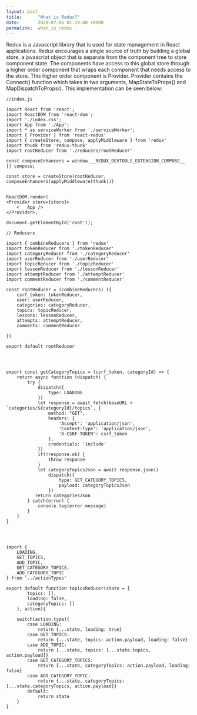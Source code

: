 ```yaml
---
layout: post
title:      "What is Redux?"
date:       2020-07-06 01:19:48 +0000
permalink:  what_is_redux
---
```



Redux is a Javascript library that is used for state management in React applications. Redux encourages a single source of truth by building a global store, a javascript object that is separate from the component tree to store component state. The components have access to this global store through a higher order component that wraps each component that needs access to the store. This higher order component is Provider. Provider contains the Connect() function which takes in two arguments, MapStateToProps() and MapDispatchToProps(). This implementation can be seen below:

```
//index.js

import React from 'react';
import ReactDOM from 'react-dom';
import './index.css';
import App from './App';
import * as serviceWorker from './serviceWorker';
import { Provider } from 'react-redux'
import { createStore, compose, applyMiddleware } from 'redux'
import thunk from 'redux-thunk'
import rootReducer from './reducers/rootReducer'

const composeEnhancers = window.__REDUX_DEVTOOLS_EXTENSION_COMPOSE__ || compose;

const store = createStore(rootReducer, composeEnhancers(applyMiddleware(thunk)))


ReactDOM.render(
<Provider store={store}>
    <   App />
</Provider>,
    
document.getElementById('root'));

// Reducers

import { combineReducers } from 'redux'
import tokenReducer from './tokenReducer'
import categoryReducer from './categoryReducer'
import userReducer from './userReducer'
import topicReducer from './topicReducer'
import lessonReducer from './lessonReducer'
import attemptReducer from './attemptReducer'
import commentReducer from './commentReducer'

const rootReducer = (combineReducers) ({
    csrf_token: tokenReducer,
    user: userReducer,
    categories: categoryReducer,
    topics: topicReducer,
    lessons: lessonReducer,
    attempts: attemptReducer,
    comments: commentReducer

})

export default rootReducer




export const getCategoryTopics = (csrf_token, categoryId) => {
    return async function (dispatch) {
        try {
            dispatch({
                type: LOADING
            })
            let response = await fetch(baseURL + `categories/${categoryId}/topics`, {
                method: "GET",
                headers: {
                    'Accept': 'application/json',
                    'Content-Type': 'application/json',
                    'X-CSRF-TOKEN': csrf_token
                },
                credentials: 'include'
            })
            if(!response.ok) {
                throw response
            }
            let categoryTopicsJson = await response.json()
                dispatch({
                    type: GET_CATEGORY_TOPICS,
                    payload: categoryTopicsJson
                })
           return categoriesJson
        } catch(error) {
            console.log(error.message)
        }
    }
}




import { 
    LOADING,
    GET_TOPICS,
    ADD_TOPIC,
    GET_CATEGORY_TOPICS,
    ADD_CATEGORY_TOPIC
} from '../actionTypes'

export default function topicsReducer(state = {
        topics: [], 
        loading: false, 
        categoryTopics: []
    }, action){

    switch(action.type){
        case LOADING:
            return {...state, loading: true}
        case GET_TOPICS:
            return {...state, topics: action.payload, loading: false}
        case ADD_TOPIC:
            return {...state, topics: [...state.topics, action.payload]}
        case GET_CATEGORY_TOPICS:
            return {...state, categoryTopics: action.payload, loading: false}
        case ADD_CATEGORY_TOPIC:
            return {...state, categoryTopics: [...state.categoryTopics, action.payload]}
        default:
            return state
    }
}

```
